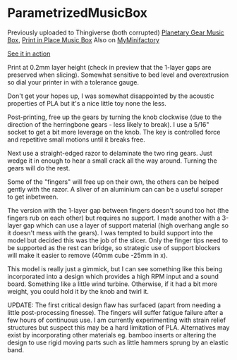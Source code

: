 # ParametrizedMusicBox
Previously uploaded to Thingiverse (both corrupted) [Planetary Gear Music Box](https://www.thingiverse.com/thing:4668816), [Print in Place Music Box](https://www.thingiverse.com/thing:4668819)
Also on [MyMinifactory](https://www.myminifactory.com/object/3d-print-143523)

[See it in action](https://youtu.be/H7jwQiykk-s)

Print at 0.2mm layer height (check in preview that the 1-layer gaps are preserved when slicing). Somewhat sensitive to bed level and overextrusion so dial your printer in with a tolerance gauge.

Don't get your hopes up, I was somewhat disappointed by the acoustic properties of PLA but it's a nice little toy none the less.

Post-printing, free up the gears by turning the knob clockwise (due to the direction of the herringbone gears - less likely to break). I use a 5/16" socket to get a bit more leverage on the knob. The key is controlled force and repetitive small motions until it breaks free.

Next use a straight-edged razor to delaminate the two ring gears. Just wedge it in enough to hear a small crack all the way around. Turning the gears will do the rest.

Some of the "fingers" will free up on their own, the others can be helped gently with the razor. A sliver of an aluminium can can be a useful scraper to get inbetween.

The version with the 1-layer gap between fingers doesn't sound too hot (the fingers rub on each other) but requires no support. I made another with a 3-layer gap which can use a layer of support material (high overhang angle so it doesn't mess with the gears). I was tempted to build support into the model but decided this was the job of the slicer. Only the finger tips need to be supported as the rest can bridge, so strategic use of support blockers will make it easier to remove (40mm cube -25mm in x).

This model is really just a gimmick, but I can see something like this being incorporated into a design which provides a high RPM input and a sound board. Something like a little wind turbine. Otherwise, if it had a bit more weight, you could hold it by the knob and twirl it.

UPDATE: The first critical design flaw has surfaced (apart from needing a little post-processing finesse). The fingers will suffer fatigue failure after a few hours of continuous use. I am currently experimenting with strain relief structures but suspect this may be a hard limitation of PLA. Alternatives may exist by incorporating other materials eg. bamboo inserts or altering the design to use rigid moving parts such as little hammers sprung by an elastic band.
